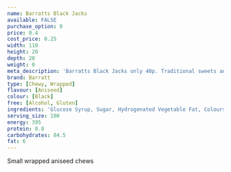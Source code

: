 ```yaml
---
name: Barratts Black Jacks
available: FALSE
purchase_option: 0
price: 0.4
cost_price: 0.25
width: 110
height: 20
depth: 20
weight: 0
meta_description: 'Barratts Black Jacks only 40p. Traditional sweets and more at Humbugs Confectionery Store. Specialists in satisfying your sweet tooth!'
brand: Barratt
type: [Chewy, Wrapped]
flavour: [Aniseed]
colour: [Black]
free: [Alcohol, Gluten]
ingredients: 'Glucose Syrup, Sugar, Hydrogenated Vegetable Fat, Colours: E153, E151, E129; Citric Acid, Gelatine, Flavouring, Emulsifier: Soya Lecithin'
serving_size: 100
energy: 395
protein: 0.8
carbohydrates: 84.5
fat: 6
---
```

Small wrapped aniseed chews